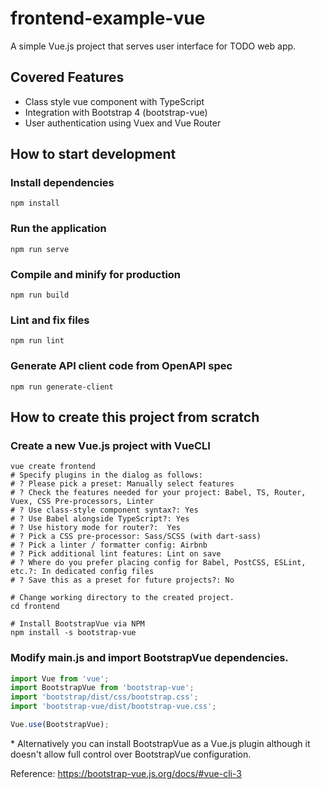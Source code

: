 # frontend-example-vue

A simple Vue.js project that serves user interface for TODO web app.

## Covered Features

* Class style vue component with TypeScript
* Integration with Bootstrap 4 (bootstrap-vue)
* User authentication using Vuex and Vue Router

## How to start development

### Install dependencies

```shell
npm install
```

### Run the application

```shell
npm run serve
```

### Compile and minify for production

```shell
npm run build
```

### Lint and fix files

```shell
npm run lint
```

### Generate API client code from OpenAPI spec

```
npm run generate-client
```

## How to create this project from scratch

### Create a new Vue.js project with VueCLI

```shell
vue create frontend 
# Specify plugins in the dialog as follows:
# ? Please pick a preset: Manually select features
# ? Check the features needed for your project: Babel, TS, Router, Vuex, CSS Pre-processors, Linter
# ? Use class-style component syntax?: Yes
# ? Use Babel alongside TypeScript?: Yes
# ? Use history mode for router?:  Yes
# ? Pick a CSS pre-processor: Sass/SCSS (with dart-sass)
# ? Pick a linter / formatter config: Airbnb
# ? Pick additional lint features: Lint on save
# ? Where do you prefer placing config for Babel, PostCSS, ESLint, etc.?: In dedicated config files
# ? Save this as a preset for future projects?: No

# Change working directory to the created project.
cd frontend

# Install BootstrapVue via NPM
npm install -s bootstrap-vue
```

### Modify main.js and import BootstrapVue dependencies.

```typescript
import Vue from 'vue';
import BootstrapVue from 'bootstrap-vue';
import 'bootstrap/dist/css/bootstrap.css';
import 'bootstrap-vue/dist/bootstrap-vue.css';

Vue.use(BootstrapVue);
```

\* Alternatively you can install BootstrapVue as a Vue.js plugin although it doesn't allow full control over BootstrapVue configuration.

Reference: https://bootstrap-vue.js.org/docs/#vue-cli-3 
